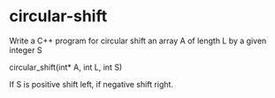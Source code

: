 # circular-shift

Write a C++ program for circular shift an array A of length L by a given integer S

circular_shift(int* A, int L, int S)

If S is positive shift left, if negative shift right.

